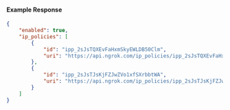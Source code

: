 <!-- Code generated for API Clients. DO NOT EDIT. -->

#### Example Response

```json
{
	"enabled": true,
	"ip_policies": [
		{
			"id": "ipp_2sJsTQXEvFaHxmSkyEWLDB50Clm",
			"uri": "https://api.ngrok.com/ip_policies/ipp_2sJsTQXEvFaHxmSkyEWLDB50Clm"
		},
		{
			"id": "ipp_2sJsTJsKjFZJwZVo1xfSXrbbtWA",
			"uri": "https://api.ngrok.com/ip_policies/ipp_2sJsTJsKjFZJwZVo1xfSXrbbtWA"
		}
	]
}
```
